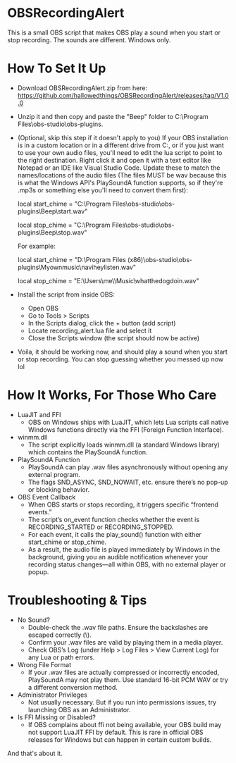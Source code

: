 # OBSRecordingAlert
This is a small OBS script that makes OBS play a sound when you start or stop recording. The sounds are different. Windows only.

# How To Set It Up
- Download OBSRecordingAlert.zip from here: https://github.com/hallowedthings/OBSRecordingAlert/releases/tag/V1.0.0
- Unzip it and then copy and paste the "Beep" folder to C:\Program Files\obs-studio\obs-plugins.
- (Optional, skip this step if it doesn't apply to you) If your OBS installation is in a custom location or in a different drive from C:, or if you just want to use your own audio files, you'll need to edit the lua script to point to the right destination. Right click it and open it with a text editor like Notepad or an IDE like Visual Studio Code. Update these to match the names/locations of the audio files (The files MUST be wav because this is what the Windows API's PlaySoundA function supports, so if they're .mp3s or something else you'll need to convert them first):

  local start_chime = "C:\\Program Files\\obs-studio\\obs-plugins\\Beep\\start.wav"
  
  local stop_chime  = "C:\\Program Files\\obs-studio\\obs-plugins\\Beep\\stop.wav"
  
  For example:
  
  local start_chime = "D:\\Program Files (x86)\\obs-studio\\obs-plugins\\Myownmusic\\naviheylisten.wav"
  
  local stop_chime  = "E:\\Users\\me\\\Music\\whatthedogdoin.wav"
  
- Install the script from inside OBS:
  - Open OBS
  - Go to Tools > Scripts
  - In the Scripts dialog, click the + button (add script)
  - Locate recording_alert.lua file and select it
  - Close the Scripts window (the script should now be active)
- Voila, it should be working now, and should play a sound when you start or stop recording. You can stop guessing whether you messed up now lol

# How It Works, For Those Who Care
- LuaJIT and FFI
  - OBS on Windows ships with LuaJIT, which lets Lua scripts call native Windows functions directly via the FFI (Foreign Function Interface).
- winmm.dll
  -	The script explicitly loads winmm.dll (a standard Windows library) which contains the PlaySoundA function.
- PlaySoundA Function
  - PlaySoundA can play .wav files asynchronously without opening any external program.
  - The flags SND_ASYNC, SND_NOWAIT, etc. ensure there’s no pop-up or blocking behavior.
- OBS Event Callback
  - When OBS starts or stops recording, it triggers specific “frontend events.”
  - The script’s on_event function checks whether the event is RECORDING_STARTED or RECORDING_STOPPED.
  - For each event, it calls the play_sound() function with either start_chime or stop_chime.
  - As a result, the audio file is played immediately by Windows in the background, giving you an audible notification whenever your recording status changes—all within OBS, with no external player or popup.

# Troubleshooting & Tips
- No Sound?
  - Double-check the .wav file paths. Ensure the backslashes are escaped correctly (\\).
  - Confirm your .wav files are valid by playing them in a media player.
  - Check OBS’s Log (under Help > Log Files > View Current Log) for any Lua or path errors.
- Wrong File Format
  - If your .wav files are actually compressed or incorrectly encoded, PlaySoundA may not play them. Use standard 16-bit PCM WAV or try a different conversion method.
- Administrator Privileges
  - Not usually necessary. But if you run into permissions issues, try launching OBS as an Administrator.
- Is FFI Missing or Disabled?
  - If OBS complains about ffi not being available, your OBS build may not support LuaJIT FFI by default. This is rare in official OBS releases for Windows but can happen in certain custom builds.

And that's about it.
